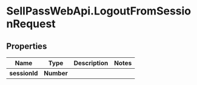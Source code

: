 # SellPassWebApi.LogoutFromSessionRequest

## Properties

Name | Type | Description | Notes
------------ | ------------- | ------------- | -------------
**sessionId** | **Number** |  | 


